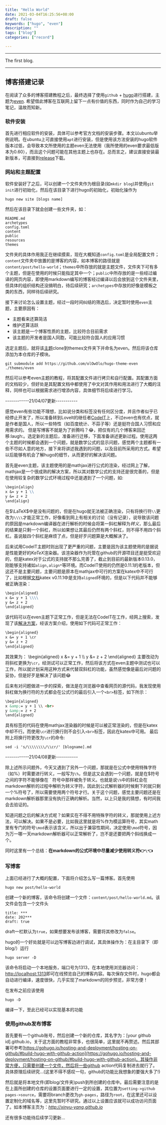 ```yaml
---
title: "Hello World"
date: 2021-03-04T16:25:56+08:00
draft: false
keywords: ["hugo", "even"]
description: ""
tags: ["blog"]
categories: ["record"]

---
```


<!--# Hello World.-->

**************
The first blog.
**************

## 博客搭建记录

在阅读了众多的博客搭建教程之后，最终选择了使用`github` + [hugo](gohugo.io)进行搭建，主题为[even](https://hugo-theme-even.netlify.app/). 希望借此博客在互联网上留下一点有价值的东西，同时作为自己的学习笔记，温故而知新。

### 软件安装
首先进行相应软件的安装，具体可以参考官方文档的安装步骤。本文以ubuntu举例说明。在ubuntu上可直接使用`apt`进行安装，但是使用该方法安装的hugo软件版本过低，会导致本文所使用的主题even无法使用（我所使用的even要求最低版本为0.60），而且这个问题可能在其他主题上也存在。总而言之，建议直接安装最新版本，可直接到[release](https://github.com/gohugoio/hugo/releases)下载。

### 网站和主题配置
软件安装好了之后，可以创建一个文件夹作为根目录(如`mkdir blog`)并使用`git init`进行初始化，然后在该目录下进行hugo的初始化，初始化操作为

```shell
hugo new site [blogs name]
```

然后在该目录下就会创建一些文件夹，如：

```
README.md  
archetypes 
config.toml
content    
public     
resources  
themes     
```

文件夹的具体作用我正在继续摸索，现在大概知道`config.toml`是全局配置文件；`content`文件夹中放置的是博客的内容，如本博客的路径就是`content/post/hello-world`；`themes`中所存放的就是主题文件，文件夹下可有多个主题，但是在使用的时候只能指定其中一个；`public`中所存放的是一些经过编译的网页内容，即使用markdown编写的博客经过编译以后会放到这个文件夹里，但具体的组织结构还没搞明白，待后续研究；`archetypes`中存放的好像是模板之类的东西，同样待后续研究。

接下来讨论怎么设置主题，经过一段时间纠结的筛选后，决定暂时使用`even`主题，主要原因有：
* 主题看来还算简洁
* 维护还算活跃
* 该主题是一个博客性质的主题，比较符合目前需求
* 该主题的开发者是国人同胞，可能比较符合国人的应用习惯

选定主题后，就将该[主题](https://github.com/olOwOlo/hugo-theme-even)clone到themes文件夹下并命名为even。然后将该仓库添加为本仓库的子模块。
```shell
git submodule add https://github.com/olOwOlo/hugo-theme-even ./themes/even
```

然后可以参考even主题的教程，将其配置文件进行拷贝和自行配置。其配置方面的文档较少，但好处是其配置文档中都使用了中文对其作用和用法进行了大概的注释，同样也可以根据需求进行增添内容，具体细节将后续进行学习。

------------21/04/07更新-----------

感觉even有些功能不理想，比如说分类和标签没有任何区分度，并且作者似乎已经停止开发了，所以准备转到LoveIt的继任者[CodeIT](https://github.com/sunt-programator/CodeIT)上，不过even也有优点，就是作者是国人，所以一些特性（如百度统计、不蒜子等）还是挺符合国人习惯和应用需求的。
但是写博客不就是为了折腾吗？:joy:，把仅有的几个博客来回迁移:laugh:。选定新的主题后，准备进行迁移，下面准备讲述更新过程。使用这两个主题的时候都会遇到一个问题，就是数学公式的显示问题，感觉两个主题都有一些不尽如人意的地方，接下来将讲述我遇到的问题，以及目前所采用的方式。希望以后能够有机会了解hugo的细节，从而更好的解决该问题。

首先是even主题，该主题使用的是mathjax进行公式的渲染，经过网上了解，mathjax是一个很成熟的解决方案，所以其对数学公式的支持还是很完善的，但是在使用较复杂的数学公式环境过程中还是遇到了一个问题，如:
```markdown
\begin{align}
x &= y + 1 \\
y &= z + 2
\end{align}
```
在$\LaTeX$中是没有问题的，但是在hugo就无法被正确渲染，只有将换行符`\\`更改为`\\\\`才能正常工作，好像看到网上有相关的讨论（没有记录），说导致该问题的原因是markdown编译器在进行解析的时候会将第一斜杠解释为*转义*，那么最后的结果是只剩一个斜杠，所以如果想让其最后仍然有两个斜杠，则不得不用四个斜杠。虽说敲四个斜杠是麻烦了点，但是好歹问题算是大概解决了。

后来试用CodeIT主题时则出现了更严重的问题，主要是因为该主题使用的是据说是性能更好的$KaTeX$渲染器。该渲染器作为托管在github的开源项目还是挺受欢迎的，但是katex对于公式的支持就不那么完善了，截止到目前的最新版本0.13.0，刚能够支持诸如`align,align*`等环境。而CodeIT使用的仍然是0.11.1的老版本，但这还不是主要问题，主要问题是原本在mathjax中可行的方案在katex中不可行了，比如根据[文档](https://katex.org/docs/0.11.1/supported.html)katex v0.11.1中是支持`aligned`环境的，但是以下代码并不能够被正确渲染：
```markdown
\begin{aligned}
x &= y + 1 \\\\
y &= z + 2
\end{aligned}
```
该代码可以在even主题下正常工作，但是无法在CodeIT在工作，经网上搜索，发现了该[解决方案](https://github.com/halogenica/beautifulhugo/issues/183)，经该方案介绍，使用如下代码可正常工作：
```markdown
\begin{aligned}
x &= y + 1 \cr
y &= z + 2
\end{aligned}
```
其效果为：
\begin{aligned}
x &= y + 1 \\\\
y &= z + 2
\end{aligned}
主要改动为将斜杠更换为`\cr`，经测试可以正常工作，然后将该方式在even主题中测试也可以工作，所以就计划采用这种方式来代替双斜杠的功能，虽然感觉像是最后对问题的妥协，但是好歹是解决了该问题:joy:

后来有对问题做进一步的探索，做法是在浏览器中查看网页的源代码，我发现使用斜杠做为换行符的方式都会在公式行的最后引入一个`<br>`标签，如下所示：
```html
\begin{aligned}
x &amp;= y + 1 \\ <br>
y &amp;= z + 2
\end{aligned}
```
具有标签的代码在使用mathjax渲染器的时候是可以被正常渲染的，但是在katex中却不行。而使用`\cr`进行换行则不会引入`<br>`标签，因此在katex中可用。
最后附上将换行符更改为`\cr`的命令:
```shell
sed -i 's/\\\\\\\\/\\cr/' [blogname].md
```

------------21/04/08更新-----------

除上述所示问题外，今天又遇到了另外一个问题，那就是在公式中使用特殊字符（如%）时需要进行转义，一般写为`\%`，但是这又会遇到一个问题，就是在\$符号之间的字符不能够像在 \` 符号中那样被免于转义。也就是说`\%`中的斜杠会在markdown解析的过程中解析为转义字符，因此到公式解析器的时候剩下的就只剩一个%符号了，所以需要使用两个符号才行。关于这个问题，感觉主要问题还是在markdown解析器那里没有执行正确的解析。当然，以上只是我的猜想，有时间我会去验证的。

知道问题之后的解决方式呢？如果实在不得不用特殊字符的转义，那就使用上述方法，可以解决。如果不是必要，比如我这里就是将%作为模运算符号，其实math里有专门的符号`\mod`表示该含义，所以出于兼容性期间，决定使用`\mod`符号，因为万一哪一天markdown解析器可以正常解析了，岂不是还要把两个斜线换成一个。

同时这里有一个总结：**在markdown的公式环境中尽量减少使用转义符:point_right:`\`:point_left:**

### 写博客
上面已经进行了大概的配置，下面将介绍怎么写一篇博客。首先使用
```
hugo new post/hello-world
```
创建一个新的博客，该命令将创建一个文件：`content/post/hello-world.md`。该文件会包含一个文件头
```
title: ***
date: 202***
draft: true
```
draft一栏默认为`true`，如果想要发布该博客，需要将其修改为`false`。

hugo的一个好处就是可以边写博客边进行调试，其具体操作为：在主目录下（即blog/）运行
```
hugo server -D
```
该命令将启动一个本地服务，端口号为1313，在本地使用浏览器访问：[http://localhost:1313](http://localhost:1313)即可在线预览自己的博客内容。每次保存文件时，hugo都会自动进行编译，速度很快，几乎实现了markdown的同步预览，非常方便！

在发布之前应该使用
```
hugo -D
```
编译一下，至此已经可以实现基本的功能

### 使用github发布博客
首先要有一个github账号，然后创建一个新的仓库，其名字为：[your github id].github.io，关于这方面的教程非常多，也很简单，这里就不再赘述。然后其部署可参考[https://gohugo.io/hosting-and-deployment/hosting-on-github/#build-hugo-with-github-action](https://gohugo.io/hosting-and-deployment/hosting-on-github/#build-hugo-with-github-action)。其操作非常方便，只需要创建一个文件，然后将一些github action代码复制进去就行了。具体原理后续研究...(这里不得不感叹一句，github的功能比我想象的要强大多了!)

然后就是将本地文件(即blog/文件夹)push到所创建的仓库中。最后需要注意的是在上面所创建的仓库的设置页面要进行一定的设置，其位置为`setting->github pages->source`，需要将branch更改为`gh-pages`，路径为`root`，在这里还可以设置定制化的域名等，这里先暂时不研究。通过以上设置应该就可以成功访问页面了。如本博客主页为：*http://xinyu-yang.github.io*


还有很多功能待后续学习更新...

